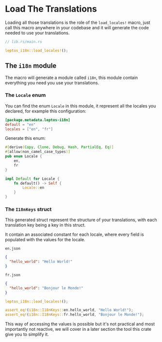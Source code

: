 # Load The Translations

Loading all those translations is the role of the `load_locales!` macro, just call this macro anywhere in your codebase and it will generate the code needed to use your translations.

```rust
// lib.rs/main.rs

leptos_i18n::load_locales!();
```

## The `i18n` module

The macro will generate a module called `i18n`, this module contain everything you need you use your translations.

### The `Locale` enum

You can find the enum `Locale` in this module, it represent all the locales you declared, for example this configuration:

```toml
[package.metadata.leptos-i18n]
default = "en"
locales = ["en", "fr"]
```

Generate this enum:

```rust
#[derive(Copy, Clone, Debug, Hash, PartialEq, Eq)]
#[allow(non_camel_case_types)]
pub enum Locale {
    en,
    fr
}

impl Default for Locale {
    fn default() -> Self {
        Locale::en
    }
}
```

### The `I18nKeys` struct

This generated struct represent the structure of your translations, with each translation key being a key in this struct.

It contain an associated constant for each locale, where every field is populated with the values for the locale.

`en.json`

```json
{
  "hello_world": "Hello World!"
}
```

`fr.json`

```json
{
  "hello_world": "Bonjour le Monde!"
}
```

```rust
leptos_i18n::load_locales!();

assert_eq!(i18n::I18nKeys::en.hello_world, "Hello World!");
assert_eq!(i18n::I18nKeys::fr.hello_world, "Bonjour le Monde!");
```

This way of accessing the values is possible but it's not practical and most importantly not reactive, we will cover in a later section the tool this crate give you to simplify it.
